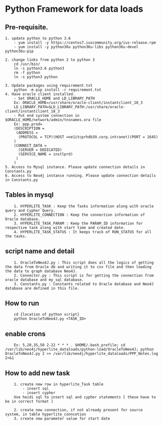 # 	Python Framework for data loads

## 	Pre-requisite.
	1. update python to python 3.6
		- yum install -y https://centos7.iuscommunity.org/ius-release.rpm
		- yum install -y python36u python36u-libs python36u-devel python36u-pip

	2. change links from python 2 to python 3
		cd /usr/bin/
		ln -s python3.6 python3
		rm -f python
		ln -s python3 python

	3. Update packages using requirement.txt
		python -m pip install -r requirement.txt
	4. Have oracle client installed. 
		- Set ORACLE_HOME and LD_LIBRARY_PATH
		Ex: ORACLE_HOME=/usr/share/oracle-client/instantclient_18_3
		LD_LIBRARY_PATH=$LD_LIBRARY_PATH:/usr/share/oracle-client/instantclient_18_3
		- Put end system connection in $ORACLE_HOME/network/admin/tnsnames.ora file
		Ex: ppp.prod=
		(DESCRIPTION =
		 (ADDRESS =
		  (PROTOCOL = TCP)(HOST =ne1itcprhdb39.corp.intranet)(PORT = 1645)
		)
		(CONNECT_DATA =
		  (SERVER = DEDICATED)
		  (SERVICE_NAME = instlprd)
		 )
		)
	5. Access to Mysql instance. Please update connection details in Constants.py
	6. Access to Neo4j instance running. Please update connection details in Constants.py
	

## 	Tables in mysql
		1. HYPERLITE_TASK : Keep the Tasks information along with oracle query and Cypher Query.
		2. HYPERLITE_CONNECTION : Keep the connection information of Oracle database.
		3. HYPERLITE_TASK_PARAM : Keep the PARAM_ID information for respective task along with start time and created date.
		4. HYPERLITE_TASK_STATUS : It keeps track of RUN_STATUS for all the tasks.


## 	script name and detail
		1. OracleToNeo4J.py : This script does all the logics of getting the data from Oracle db and writing it to csv file and then loading the data to graph database Neo4J.
		2. Connector.py : This script is for getting the connection from oracle database and my_sql database.
		3. Constants.py : Constants related to Oracle database and Neo4J database are defined in this file.
	
## How to run
		cd {location of python script}
		python OracleToNeo4J.py <TASK_ID>

## enable crons
		Ex: 5,20,35,50 2-22 * * * . $HOME/.bash_profile; cd /var/lib/neo4j/hyperlite_dataloads/python-load/OracleToNeo4J; python OracleToNeo4J.py 2 >> /var/lib/neo4j/hyperlite_dataloads/PPP_Notes.log 2>&1


## How to add new task
		1. create new row in hyperlite_Task table
			- insert sql
			- insert cypher
		Use heidi sql to insert sql and cypher statements [ these have to be in correct format ]
		
		2. create new connection, if not already present for source system, in table hyperlite_conncetion
		3. create new parameter value for start date
	


